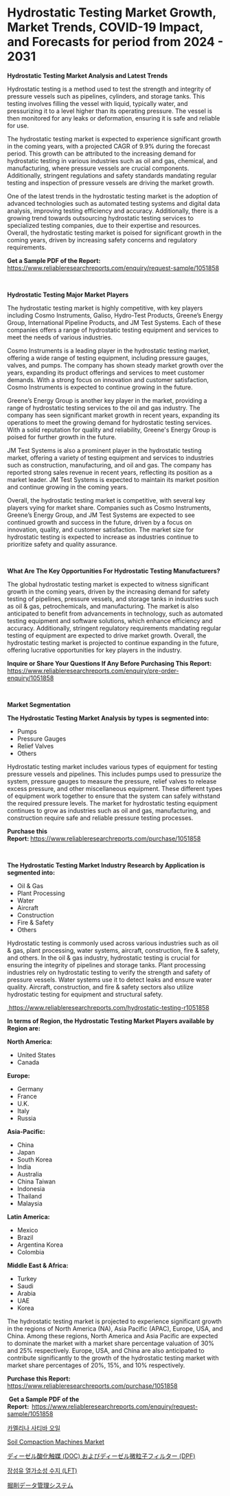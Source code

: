 <p><h1>Hydrostatic Testing Market Growth, Market Trends, COVID-19 Impact, and Forecasts for period from 2024 - 2031</h1></p><p><strong>Hydrostatic Testing Market Analysis and Latest Trends</strong></p>
<p><p>Hydrostatic testing is a method used to test the strength and integrity of pressure vessels such as pipelines, cylinders, and storage tanks. This testing involves filling the vessel with liquid, typically water, and pressurizing it to a level higher than its operating pressure. The vessel is then monitored for any leaks or deformation, ensuring it is safe and reliable for use.</p><p>The hydrostatic testing market is expected to experience significant growth in the coming years, with a projected CAGR of 9.9% during the forecast period. This growth can be attributed to the increasing demand for hydrostatic testing in various industries such as oil and gas, chemical, and manufacturing, where pressure vessels are crucial components. Additionally, stringent regulations and safety standards mandating regular testing and inspection of pressure vessels are driving the market growth.</p><p>One of the latest trends in the hydrostatic testing market is the adoption of advanced technologies such as automated testing systems and digital data analysis, improving testing efficiency and accuracy. Additionally, there is a growing trend towards outsourcing hydrostatic testing services to specialized testing companies, due to their expertise and resources. Overall, the hydrostatic testing market is poised for significant growth in the coming years, driven by increasing safety concerns and regulatory requirements.</p></p>
<p><strong>Get a Sample PDF of the Report:&nbsp;</strong> <a href="https://www.reliableresearchreports.com/enquiry/request-sample/1051858">https://www.reliableresearchreports.com/enquiry/request-sample/1051858</a></p>
<p>&nbsp;</p>
<p><strong>Hydrostatic Testing Major Market Players</strong></p>
<p><p>The hydrostatic testing market is highly competitive, with key players including Cosmo Instruments, Galiso, Hydro-Test Products, Greene’s Energy Group, International Pipeline Products, and JM Test Systems. Each of these companies offers a range of hydrostatic testing equipment and services to meet the needs of various industries.</p><p>Cosmo Instruments is a leading player in the hydrostatic testing market, offering a wide range of testing equipment, including pressure gauges, valves, and pumps. The company has shown steady market growth over the years, expanding its product offerings and services to meet customer demands. With a strong focus on innovation and customer satisfaction, Cosmo Instruments is expected to continue growing in the future.</p><p>Greene’s Energy Group is another key player in the market, providing a range of hydrostatic testing services to the oil and gas industry. The company has seen significant market growth in recent years, expanding its operations to meet the growing demand for hydrostatic testing services. With a solid reputation for quality and reliability, Greene's Energy Group is poised for further growth in the future.</p><p>JM Test Systems is also a prominent player in the hydrostatic testing market, offering a variety of testing equipment and services to industries such as construction, manufacturing, and oil and gas. The company has reported strong sales revenue in recent years, reflecting its position as a market leader. JM Test Systems is expected to maintain its market position and continue growing in the coming years.</p><p>Overall, the hydrostatic testing market is competitive, with several key players vying for market share. Companies such as Cosmo Instruments, Greene’s Energy Group, and JM Test Systems are expected to see continued growth and success in the future, driven by a focus on innovation, quality, and customer satisfaction. The market size for hydrostatic testing is expected to increase as industries continue to prioritize safety and quality assurance.</p></p>
<p>&nbsp;</p>
<p><strong>What Are The Key Opportunities For Hydrostatic Testing Manufacturers?</strong></p>
<p><p>The global hydrostatic testing market is expected to witness significant growth in the coming years, driven by the increasing demand for safety testing of pipelines, pressure vessels, and storage tanks in industries such as oil & gas, petrochemicals, and manufacturing. The market is also anticipated to benefit from advancements in technology, such as automated testing equipment and software solutions, which enhance efficiency and accuracy. Additionally, stringent regulatory requirements mandating regular testing of equipment are expected to drive market growth. Overall, the hydrostatic testing market is projected to continue expanding in the future, offering lucrative opportunities for key players in the industry.</p></p>
<p><strong>Inquire or Share Your Questions If Any Before Purchasing This Report:</strong> <a href="https://www.reliableresearchreports.com/enquiry/pre-order-enquiry/1051858">https://www.reliableresearchreports.com/enquiry/pre-order-enquiry/1051858</a></p>
<p>&nbsp;</p>
<p><strong>Market Segmentation</strong></p>
<p><strong>The Hydrostatic Testing Market Analysis by types is segmented into:</strong></p>
<p><ul><li>Pumps</li><li>Pressure Gauges</li><li>Relief Valves</li><li>Others</li></ul></p>
<p><p>Hydrostatic testing market includes various types of equipment for testing pressure vessels and pipelines. This includes pumps used to pressurize the system, pressure gauges to measure the pressure, relief valves to release excess pressure, and other miscellaneous equipment. These different types of equipment work together to ensure that the system can safely withstand the required pressure levels. The market for hydrostatic testing equipment continues to grow as industries such as oil and gas, manufacturing, and construction require safe and reliable pressure testing processes.</p></p>
<p><strong>Purchase this Report:&nbsp;</strong><a href="https://www.reliableresearchreports.com/purchase/1051858">https://www.reliableresearchreports.com/purchase/1051858</a></p>
<p>&nbsp;</p>
<p><strong>The Hydrostatic Testing Market Industry Research by Application is segmented into:</strong></p>
<p><ul><li>Oil & Gas</li><li>Plant Processing</li><li>Water</li><li>Aircraft</li><li>Construction</li><li>Fire & Safety</li><li>Others</li></ul></p>
<p><p>Hydrostatic testing is commonly used across various industries such as oil & gas, plant processing, water systems, aircraft, construction, fire & safety, and others. In the oil & gas industry, hydrostatic testing is crucial for ensuring the integrity of pipelines and storage tanks. Plant processing industries rely on hydrostatic testing to verify the strength and safety of pressure vessels. Water systems use it to detect leaks and ensure water quality. Aircraft, construction, and fire & safety sectors also utilize hydrostatic testing for equipment and structural safety.</p></p>
<p><a href="https://www.reliableresearchreports.com/hydrostatic-testing-r1051858">&nbsp;https://www.reliableresearchreports.com/hydrostatic-testing-r1051858</a></p>
<p><strong>In terms of Region, the Hydrostatic Testing Market Players available by Region are:</strong></p>
<p>
    <p> <strong> North America: </strong>
        <ul>
            <li>United States</li>
            <li>Canada</li>
        </ul>
        </p> 
    <p> <strong> Europe: </strong>
        <ul>
            <li>Germany</li>
            <li>France</li>
            <li>U.K.</li>
            <li>Italy</li>
            <li>Russia</li>
        </ul>
        </p> 
    <p> <strong> Asia-Pacific: </strong>
        <ul>
            <li>China</li>
            <li>Japan</li>
            <li>South Korea</li>
            <li>India</li>
            <li>Australia</li>
            <li>China Taiwan</li>
            <li>Indonesia</li>
            <li>Thailand</li>
            <li>Malaysia</li>
        </ul>
        </p> 
    <p> <strong> Latin America: </strong>
        <ul>
            <li>Mexico</li>
            <li>Brazil</li>
            <li>Argentina Korea</li>
            <li>Colombia</li>
        </ul>
        </p> 
    <p> <strong> Middle East & Africa: </strong>
        <ul>
            <li>Turkey</li>
            <li>Saudi</li>
            <li>Arabia</li>
            <li>UAE</li>
            <li>Korea</li>
        </ul>
    </p>
    </p>
<p><p>The hydrostatic testing market is projected to experience significant growth in the regions of North America (NA), Asia Pacific (APAC), Europe, USA, and China. Among these regions, North America and Asia Pacific are expected to dominate the market with a market share percentage valuation of 30% and 25% respectively. Europe, USA, and China are also anticipated to contribute significantly to the growth of the hydrostatic testing market with market share percentages of 20%, 15%, and 10% respectively.</p></p>
<p><strong>Purchase this Report: </strong><a href="https://www.reliableresearchreports.com/purchase/1051858">https://www.reliableresearchreports.com/purchase/1051858</a></p>
<p>&nbsp;<strong>Get a Sample PDF of the Report:&nbsp;&nbsp;</strong><a href="https://www.reliableresearchreports.com/enquiry/request-sample/1051858">https://www.reliableresearchreports.com/enquiry/request-sample/1051858</a></p>
<p><strong></strong></p>
<p><p><a href="https://github.com/GabrielBlanda5656/Market-Research-Report-List-2/blob/main/1604240166305.md">카멜리나 사티바 오일</a></p><p><a href="https://github.com/MyrtisWest1/Market-Research-Report-List-1/blob/main/soil-compaction-machines-market.md">Soil Compaction Machines Market</a></p><p><a href="https://github.com/KaydenJohns1964/Market-Research-Report-List-2/blob/main/3590709155668.md">ディーゼル酸化触媒 (DOC) およびディーゼル微粒子フィルター (DPF)</a></p><p><a href="https://medium.com/@edaunhshhs/long-fiber-thermoplastics-lft-%EC%8B%9C%EC%9E%A5-%EC%98%88%EC%B8%A1-%EC%8B%9C%EC%9E%A5-%EB%8F%99%ED%96%A5-%EB%B0%8F-%EC%98%81%ED%96%A5-%EB%B6%84%EC%84%9D-2024-2031-a68730a43256">장섬유 열가소성 수지 (LFT)</a></p><p><a href="https://github.com/decker5351/Market-Research-Report-List-1/blob/main/9051523155669.md">掘削データ管理システム</a></p></p>